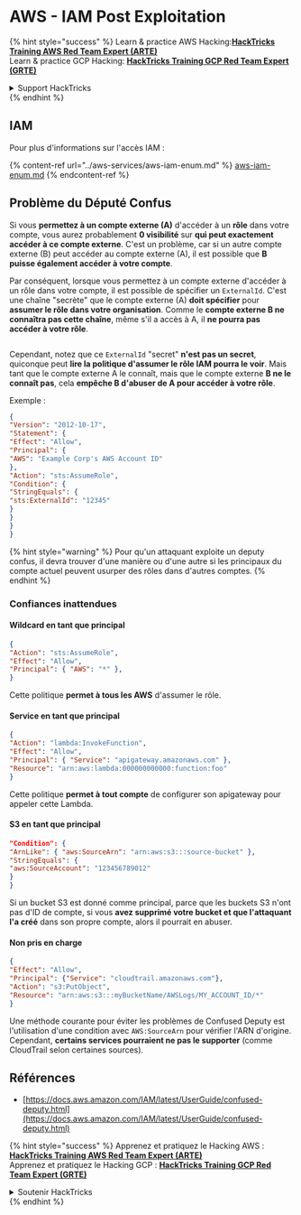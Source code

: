 # AWS - IAM Post Exploitation

{% hint style="success" %}
Learn & practice AWS Hacking:<img src="../../../.gitbook/assets/image (1) (1) (1).png" alt="" data-size="line">[**HackTricks Training AWS Red Team Expert (ARTE)**](https://training.hacktricks.xyz/courses/arte)<img src="../../../.gitbook/assets/image (1) (1) (1).png" alt="" data-size="line">\
Learn & practice GCP Hacking: <img src="../../../.gitbook/assets/image (2).png" alt="" data-size="line">[**HackTricks Training GCP Red Team Expert (GRTE)**<img src="../../../.gitbook/assets/image (2).png" alt="" data-size="line">](https://training.hacktricks.xyz/courses/grte)

<details>

<summary>Support HackTricks</summary>

* Check the [**subscription plans**](https://github.com/sponsors/carlospolop)!
* **Join the** 💬 [**Discord group**](https://discord.gg/hRep4RUj7f) or the [**telegram group**](https://t.me/peass) or **follow** us on **Twitter** 🐦 [**@hacktricks\_live**](https://twitter.com/hacktricks_live)**.**
* **Share hacking tricks by submitting PRs to the** [**HackTricks**](https://github.com/carlospolop/hacktricks) and [**HackTricks Cloud**](https://github.com/carlospolop/hacktricks-cloud) github repos.

</details>
{% endhint %}

## IAM

Pour plus d'informations sur l'accès IAM :

{% content-ref url="../aws-services/aws-iam-enum.md" %}
[aws-iam-enum.md](../aws-services/aws-iam-enum.md)
{% endcontent-ref %}

## Problème du Député Confus

Si vous **permettez à un compte externe (A)** d'accéder à un **rôle** dans votre compte, vous aurez probablement **0 visibilité** sur **qui peut exactement accéder à ce compte externe**. C'est un problème, car si un autre compte externe (B) peut accéder au compte externe (A), il est possible que **B puisse également accéder à votre compte**.

Par conséquent, lorsque vous permettez à un compte externe d'accéder à un rôle dans votre compte, il est possible de spécifier un `ExternalId`. C'est une chaîne "secrète" que le compte externe (A) **doit spécifier** pour **assumer le rôle dans votre organisation**. Comme le **compte externe B ne connaîtra pas cette chaîne**, même s'il a accès à A, il **ne pourra pas accéder à votre rôle**.

<figure><img src="../../../.gitbook/assets/image (95).png" alt=""><figcaption></figcaption></figure>

Cependant, notez que ce `ExternalId` "secret" **n'est pas un secret**, quiconque peut **lire la politique d'assumer le rôle IAM pourra le voir**. Mais tant que le compte externe A le connaît, mais que le compte externe **B ne le connaît pas**, cela **empêche B d'abuser de A pour accéder à votre rôle**.

Exemple :
```json
{
"Version": "2012-10-17",
"Statement": {
"Effect": "Allow",
"Principal": {
"AWS": "Example Corp's AWS Account ID"
},
"Action": "sts:AssumeRole",
"Condition": {
"StringEquals": {
"sts:ExternalId": "12345"
}
}
}
}
```
{% hint style="warning" %}
Pour qu'un attaquant exploite un deputy confus, il devra trouver d'une manière ou d'une autre si les principaux du compte actuel peuvent usurper des rôles dans d'autres comptes.
{% endhint %}

### Confiances inattendues

#### Wildcard en tant que principal
```json
{
"Action": "sts:AssumeRole",
"Effect": "Allow",
"Principal": { "AWS": "*" },
}
```
Cette politique **permet à tous les AWS** d'assumer le rôle.

#### Service en tant que principal
```json
{
"Action": "lambda:InvokeFunction",
"Effect": "Allow",
"Principal": { "Service": "apigateway.amazonaws.com" },
"Resource": "arn:aws:lambda:000000000000:function:foo"
}
```
Cette politique **permet à tout compte** de configurer son apigateway pour appeler cette Lambda.

#### S3 en tant que principal
```json
"Condition": {
"ArnLike": { "aws:SourceArn": "arn:aws:s3:::source-bucket" },
"StringEquals": {
"aws:SourceAccount": "123456789012"
}
}
```
Si un bucket S3 est donné comme principal, parce que les buckets S3 n'ont pas d'ID de compte, si vous **avez supprimé votre bucket et que l'attaquant l'a créé** dans son propre compte, alors il pourrait en abuser.

#### Non pris en charge
```json
{
"Effect": "Allow",
"Principal": {"Service": "cloudtrail.amazonaws.com"},
"Action": "s3:PutObject",
"Resource": "arn:aws:s3:::myBucketName/AWSLogs/MY_ACCOUNT_ID/*"
}
```
Une méthode courante pour éviter les problèmes de Confused Deputy est l'utilisation d'une condition avec `AWS:SourceArn` pour vérifier l'ARN d'origine. Cependant, **certains services pourraient ne pas le supporter** (comme CloudTrail selon certaines sources).

## Références

* [https://docs.aws.amazon.com/IAM/latest/UserGuide/confused-deputy.html](https://docs.aws.amazon.com/IAM/latest/UserGuide/confused-deputy.html)

{% hint style="success" %}
Apprenez et pratiquez le Hacking AWS :<img src="../../../.gitbook/assets/image (1) (1) (1).png" alt="" data-size="line">[**HackTricks Training AWS Red Team Expert (ARTE)**](https://training.hacktricks.xyz/courses/arte)<img src="../../../.gitbook/assets/image (1) (1) (1).png" alt="" data-size="line">\
Apprenez et pratiquez le Hacking GCP : <img src="../../../.gitbook/assets/image (2).png" alt="" data-size="line">[**HackTricks Training GCP Red Team Expert (GRTE)**<img src="../../../.gitbook/assets/image (2).png" alt="" data-size="line">](https://training.hacktricks.xyz/courses/grte)

<details>

<summary>Soutenir HackTricks</summary>

* Consultez les [**plans d'abonnement**](https://github.com/sponsors/carlospolop)!
* **Rejoignez le** 💬 [**groupe Discord**](https://discord.gg/hRep4RUj7f) ou le [**groupe telegram**](https://t.me/peass) ou **suivez-nous sur** **Twitter** 🐦 [**@hacktricks\_live**](https://twitter.com/hacktricks_live)**.**
* **Partagez des astuces de hacking en soumettant des PRs aux** [**HackTricks**](https://github.com/carlospolop/hacktricks) et [**HackTricks Cloud**](https://github.com/carlospolop/hacktricks-cloud) dépôts github.

</details>
{% endhint %}
